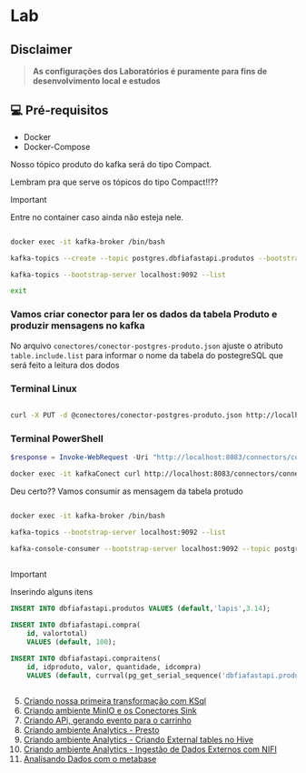 # Lab

## Disclaimer
> **As configurações dos Laboratórios é puramente para fins de desenvolvimento local e estudos**


## 💻 Pré-requisitos
* Docker
* Docker-Compose


Nosso tópico produto do kafka será do tipo Compact.

Lembram pra que serve os tópicos do tipo Compact!!??

> [!IMPORTANT]
> Entre no container caso ainda não esteja nele.

```bash

docker exec -it kafka-broker /bin/bash

kafka-topics --create --topic postgres.dbfiafastapi.produtos --bootstrap-server localhost:9092 --partitions 1 --replication-factor 1 --config cleanup.policy=compact

kafka-topics --bootstrap-server localhost:9092 --list 

exit

```



### Vamos criar conector para ler os dados da tabela Produto e produzir mensagens no kafka

No arquivo `conectores/conector-postgres-produto.json` ajuste o atributo `table.include.list` para informar o nome da tabela do postegreSQL que será feito a leitura dos dodos


### Terminal Linux
```bash

curl -X PUT -d @conectores/conector-postgres-produto.json http://localhost:8083/connectors/connector-postgres-produtos/config -H 'Content-Type: application/json' -H 'Accept: application/json'
```

### Terminal PowerShell
```powershell
$response = Invoke-WebRequest -Uri "http://localhost:8083/connectors/connector-postgres-produtos/config" -Method Put -Body (Get-Content -Path "conectores/conector-postgres-produto.json" -Raw) -ContentType "application/json"; $response.Content

```


```bash
docker exec -it kafkaConect curl http://localhost:8083/connectors/connector-postgres-produtos/status
```


Deu certo?? Vamos consumir as mensagem da tabela protudo

```bash

docker exec -it kafka-broker /bin/bash

kafka-topics --bootstrap-server localhost:9092 --list 

kafka-console-consumer --bootstrap-server localhost:9092 --topic postgres.dbfiafastapi.produtos --property print.timestamp=true --property print.key=true --property print.value=true --property print.partition=true --from-beginning
	
```


> [!IMPORTANT]
> Inserindo alguns itens


```sql
INSERT INTO dbfiafastapi.produtos VALUES (default,'lapis',3.14);

INSERT INTO dbfiafastapi.compra(
	id, valortotal)
	VALUES (default, 100);

INSERT INTO dbfiafastapi.compraitens(
	id, idproduto, valor, quantidade, idcompra)
	VALUES (default, currval(pg_get_serial_sequence('dbfiafastapi.produtos','id')), 10, 1,  currval(pg_get_serial_sequence('dbfiafastapi.compra','id')));
    
```	



5. [Criando nossa primeira transformação com KSql](../transformacao-ksql/README.md)
6. [Criando ambiente MinIO e os Conectores Sink ](../minio/README.md)
7. [Criando APi, gerando evento para o carrinho ](../api/README.md)
8. [Criando ambiente Analytics - Presto ](../presto/README.md)
9. [Criando ambiente Analytics - Criando External tables no Hive](../hive/README.md)
11. [Criando ambiente Analytics - Ingestão de Dados Externos com NIFI](../nifi/README.md)
12. [Analisando Dados com o metabase](../metabase/README.md)